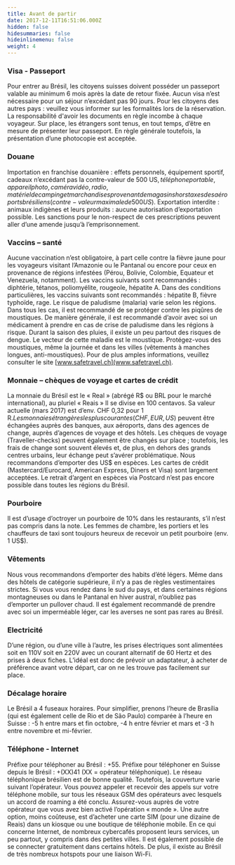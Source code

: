 ```yaml
---
title: Avant de partir
date: 2017-12-11T16:51:06.000Z
hidden: false
hidesummaries: false
hideinlinemenu: false
weight: 4
---
```


### Visa - Passeport
Pour entrer au Brésil, les citoyens suisses doivent posséder un passeport valable au minimum 6 mois après la date de retour fixée. Aucun visa n’est nécessaire pour un séjour n’excédant pas 90 jours. Pour les citoyens des autres pays : veuillez vous informer sur les formalités lors de la réservation. La responsabilité d'avoir les documents en règle incombe à chaque voyageur. Sur place, les étrangers sont tenus, en tout temps, d’être en mesure de présenter leur passeport. En règle générale toutefois, la présentation d’une photocopie est acceptée.

### Douane
Importation en franchise douanière : effets personnels, équipement sportif, cadeaux n’excédant pas la contre-valeur de 500 US$, téléphone portable, appareil photo, caméra vidéo, radio, matériel de camping et marchandises provenant de magasins hors taxes des aéroports brésiliens (contre-valeur maximale de 500 US$).
Exportation interdite : animaux indigènes et leurs produits : aucune autorisation d’exportation possible. Les sanctions pour le non-respect de ces prescriptions peuvent aller d’une amende jusqu’à l’emprisonnement.

### Vaccins – santé
Aucune vaccination n’est obligatoire, à part celle contre la fièvre jaune pour les voyageurs visitant l’Amazonie ou le Pantanal ou encore pour ceux en provenance de régions infestées (Pérou, Bolivie, Colombie, Equateur et Venezuela, notamment).
Les vaccins suivants sont recommandés : diphtérie, tétanos, poliomyélite, rougeole, hépatite A. Dans des conditions particulières, les vaccins suivants sont recommandés : hépatite B, fièvre typhoïde, rage.
Le risque de paludisme (malaria) varie selon les régions. Dans tous les cas, il est recommandé de se protéger contre les piqûres de moustiques. De manière générale, il est recommandé d’avoir avec soi un médicament à prendre en cas de crise de paludisme dans les régions à risque.
Durant la saison des pluies, il existe un peu partout des risques de dengue. Le vecteur de cette maladie est le moustique. Protégez-vous des moustiques, même la journée et dans les villes (vêtements à manches longues, anti-moustiques).
Pour de plus amples informations, veuillez consulter le site [www.safetravel.ch](www.safetravel.ch).

### Monnaie – chèques de voyage et cartes de crédit

La monnaie du Brésil est le « Real » (abrégé R$ ou BRL pour le marché international), au pluriel « Reais » Il se divise en 100 centavos. Sa valeur actuelle (mars 2017) est d’env. CHF 0,32 pour 1 R$. Les monnaies étrangères les plus courantes (CHF, EUR, US$) peuvent être échangées auprès des banques, aux aéroports, dans des agences de change, auprès d’agences de voyage et des hôtels. Les chèques de voyage (Traveller-checks) peuvent également être changés sur place ; toutefois, les frais de change sont souvent élevés et, de plus, en dehors des grands centres urbains, leur échange peut s’avérer problématique. Nous recommandons d’emporter des US$ en espèces. Les cartes de crédit (Mastercard/Eurocard, American Express, Diners et Visa) sont largement acceptées. Le retrait d’argent en espèces via Postcard n’est pas encore possible dans toutes les régions du Brésil.

### Pourboire

Il est d’usage d’octroyer un pourboire de 10% dans les restaurants, s’il n’est pas compris dans la note. Les femmes de chambre, les portiers et les chauffeurs de taxi sont toujours heureux de recevoir un petit pourboire (env. 1 US$).

### Vêtements

Nous vous recommandons d’emporter des habits d’été légers. Même dans des hôtels de catégorie supérieure, il n’y a pas de règles vestimentaires strictes. Si vous vous rendez dans le sud du pays, et dans certaines régions montagneuses ou dans le Pantanal en hiver austral, n’oubliez pas d’emporter un pullover chaud. Il est également recommandé de prendre avec soi un imperméable léger, car les averses ne sont pas rares au Brésil.

### Electricité

D’une région, ou d’une ville à l’autre, les prises électriques sont alimentées soit en 110V soit en 220V avec un courant alternatif de 60 Hertz et des prises à deux fiches. L’idéal est donc de prévoir un adaptateur, à acheter de préférence avant votre départ, car on ne les trouve pas facilement sur place.

### Décalage horaire

Le Brésil a 4 fuseaux horaires. Pour simplifier, prenons l’heure de Brasília (qui est également celle de Rio et de São Paulo) comparée à l’heure en Suisse : -5 h entre mars et fin octobre, -4 h entre février et mars et -3 h entre novembre et mi-février.

### Téléphone - Internet

Préfixe pour téléphoner au Brésil : +55. Préfixe pour téléphoner en Suisse depuis le Brésil : +(XX)41 (XX = opérateur téléphonique).
Le réseau téléphonique brésilien est de bonne qualité. Toutefois, la couverture varie suivant l’opérateur. Vous pouvez appeler et recevoir des appels sur votre téléphone mobile, sur tous les réseaux GSM des opérateurs avec lesquels un accord de roaming a été conclu. Assurez-vous auprès de votre opérateur que vous avez bien activé l’opération « monde ». Une autre option, moins coûteuse, est d’acheter une carte SIM (pour une dizaine de Reais) dans un kiosque ou une boutique de téléphonie mobile.
En ce qui concerne Internet, de nombreux cybercafés proposent leurs services, un peu partout, y compris dans des petites villes. Il est également possible de se connecter gratuitement dans certains hôtels. De plus, il existe au Brésil de très nombreux hotspots pour une liaison Wi-Fi.
